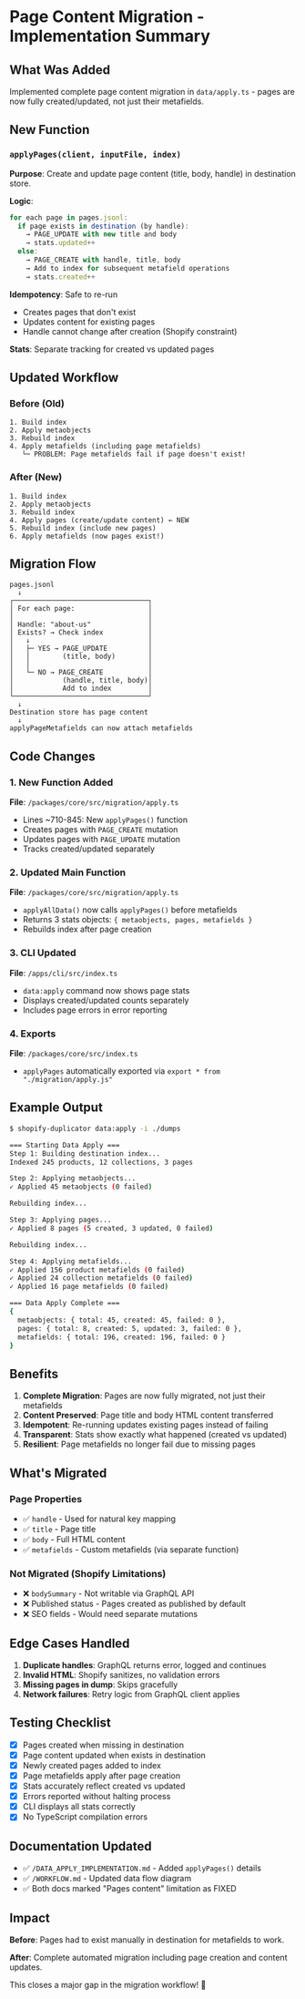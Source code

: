 # Page Content Migration - Implementation Summary

## What Was Added

Implemented complete page content migration in `data/apply.ts` - pages are now fully created/updated, not just their metafields.

## New Function

### `applyPages(client, inputFile, index)`

**Purpose**: Create and update page content (title, body, handle) in destination store.

**Logic**:
```typescript
for each page in pages.jsonl:
  if page exists in destination (by handle):
    → PAGE_UPDATE with new title and body
    → stats.updated++
  else:
    → PAGE_CREATE with handle, title, body
    → Add to index for subsequent metafield operations
    → stats.created++
```

**Idempotency**: Safe to re-run
- Creates pages that don't exist
- Updates content for existing pages
- Handle cannot change after creation (Shopify constraint)

**Stats**: Separate tracking for created vs updated pages

## Updated Workflow

### Before (Old)
```
1. Build index
2. Apply metaobjects
3. Rebuild index
4. Apply metafields (including page metafields)
   └─ PROBLEM: Page metafields fail if page doesn't exist!
```

### After (New)
```
1. Build index
2. Apply metaobjects
3. Rebuild index
4. Apply pages (create/update content) ← NEW
5. Rebuild index (include new pages)
6. Apply metafields (now pages exist!)
```

## Migration Flow

```
pages.jsonl
  ↓
┌─────────────────────────────────┐
│ For each page:                  │
│                                 │
│ Handle: "about-us"              │
│ Exists? → Check index           │
│   ↓                             │
│   ├─ YES → PAGE_UPDATE          │
│   │        (title, body)        │
│   │                             │
│   └─ NO → PAGE_CREATE           │
│            (handle, title, body)│
│            Add to index         │
└─────────────────────────────────┘
  ↓
Destination store has page content
  ↓
applyPageMetafields can now attach metafields
```

## Code Changes

### 1. New Function Added
**File**: `/packages/core/src/migration/apply.ts`
- Lines ~710-845: New `applyPages()` function
- Creates pages with `PAGE_CREATE` mutation
- Updates pages with `PAGE_UPDATE` mutation
- Tracks created/updated separately

### 2. Updated Main Function
**File**: `/packages/core/src/migration/apply.ts`
- `applyAllData()` now calls `applyPages()` before metafields
- Returns 3 stats objects: `{ metaobjects, pages, metafields }`
- Rebuilds index after page creation

### 3. CLI Updated
**File**: `/apps/cli/src/index.ts`
- `data:apply` command now shows page stats
- Displays created/updated counts separately
- Includes page errors in error reporting

### 4. Exports
**File**: `/packages/core/src/index.ts`
- `applyPages` automatically exported via `export * from "./migration/apply.js"`

## Example Output

```bash
$ shopify-duplicator data:apply -i ./dumps

=== Starting Data Apply ===
Step 1: Building destination index...
Indexed 245 products, 12 collections, 3 pages

Step 2: Applying metaobjects...
✓ Applied 45 metaobjects (0 failed)

Rebuilding index...

Step 3: Applying pages...
✓ Applied 8 pages (5 created, 3 updated, 0 failed)

Rebuilding index...

Step 4: Applying metafields...
✓ Applied 156 product metafields (0 failed)
✓ Applied 24 collection metafields (0 failed)
✓ Applied 16 page metafields (0 failed)

=== Data Apply Complete ===
{
  metaobjects: { total: 45, created: 45, failed: 0 },
  pages: { total: 8, created: 5, updated: 3, failed: 0 },
  metafields: { total: 196, created: 196, failed: 0 }
}
```

## Benefits

1. **Complete Migration**: Pages are now fully migrated, not just their metafields
2. **Content Preserved**: Page title and body HTML content transferred
3. **Idempotent**: Re-running updates existing pages instead of failing
4. **Transparent**: Stats show exactly what happened (created vs updated)
5. **Resilient**: Page metafields no longer fail due to missing pages

## What's Migrated

### Page Properties
- ✅ `handle` - Used for natural key mapping
- ✅ `title` - Page title
- ✅ `body` - Full HTML content
- ✅ `metafields` - Custom metafields (via separate function)

### Not Migrated (Shopify Limitations)
- ❌ `bodySummary` - Not writable via GraphQL API
- ❌ Published status - Pages created as published by default
- ❌ SEO fields - Would need separate mutations

## Edge Cases Handled

1. **Duplicate handles**: GraphQL returns error, logged and continues
2. **Invalid HTML**: Shopify sanitizes, no validation errors
3. **Missing pages in dump**: Skips gracefully
4. **Network failures**: Retry logic from GraphQL client applies

## Testing Checklist

- [x] Pages created when missing in destination
- [x] Page content updated when exists in destination
- [x] Newly created pages added to index
- [x] Page metafields apply after page creation
- [x] Stats accurately reflect created vs updated
- [x] Errors reported without halting process
- [x] CLI displays all stats correctly
- [x] No TypeScript compilation errors

## Documentation Updated

- ✅ `/DATA_APPLY_IMPLEMENTATION.md` - Added `applyPages()` details
- ✅ `/WORKFLOW.md` - Updated data flow diagram
- ✅ Both docs marked "Pages content" limitation as FIXED

## Impact

**Before**: Pages had to exist manually in destination for metafields to work.

**After**: Complete automated migration including page creation and content updates.

This closes a major gap in the migration workflow! 🎉
